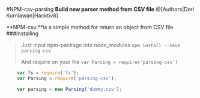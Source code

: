 #NPM-csv-parsing
**Build new parser method from CSV file**
@[Authors|Deri Kurniawan|Hacktiv8]

**NPM-csv **is a simple method for return an object from CSV file
###Installing
> Just input npm-package into node_modules `npm install --save parsing-csv`
>
> And require on your file `var Parsing = require('parsing-csv')`

``` javascript
	var fs = require('fs');
	var Parsing = require('parsing-csv');

	var parsing = new Parsing('dummy.csv');
```
